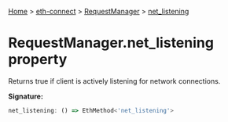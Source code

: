 [Home](./index) &gt; [eth-connect](./eth-connect.md) &gt; [RequestManager](./eth-connect.requestmanager.md) &gt; [net\_listening](./eth-connect.requestmanager.net_listening.md)

# RequestManager.net\_listening property

Returns true if client is actively listening for network connections.

**Signature:**
```javascript
net_listening: () => EthMethod<'net_listening'>
```
